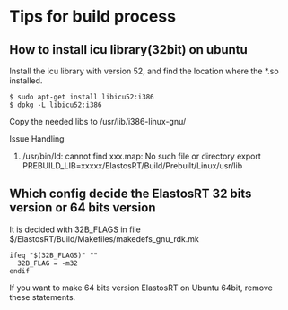 # Tips for build process

## How to install icu library(32bit) on ubuntu

Install the icu library with version 52, and find the location where the *.so installed.
```
$ sudo apt-get install libicu52:i386
$ dpkg -L libicu52:i386
```
Copy the needed libs to /usr/lib/i386-linux-gnu/


Issue Handling
1. /usr/bin/ld: cannot find xxx.map: No such file or directory
    export PREBUILD_LIB=xxxxx/ElastosRT/Build/Prebuilt/Linux/usr/lib

## Which config decide the ElastosRT 32 bits version or 64 bits version

It is decided with 32B_FLAGS in file $/ElastosRT/Build/Makefiles/makedefs_gnu_rdk.mk
```
ifeq "$(32B_FLAGS)" ""
  32B_FLAG = -m32
endif
```
If you want to make 64 bits version ElastosRT on Ubuntu 64bit, remove these statements.

